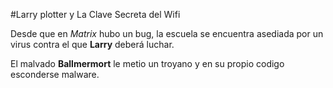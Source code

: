 #Larry plotter y La Clave Secreta del Wifi

Desde que en *Matrix* hubo un bug, la escuela se encuentra asediada por un virus contra el que **Larry** deberá luchar.

El malvado **Ballmermort** le metio un troyano y en su propio codigo esconderse malware.
